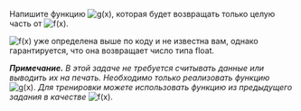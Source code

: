 Напишите функцию <img src="https://latex.codecogs.com/svg.image?g(x)" title="g(x)" />, которая будет возвращать только целую часть от <img src="https://latex.codecogs.com/svg.image?f(x)" title="f(x)" />.

<img src="https://latex.codecogs.com/svg.image?f(x)" title="f(x)" /> уже определена выше по коду и не известна вам, однако гарантируется, что она возвращает число типа float.

***Примечание.*** _В этой задаче не требуется считывать данные или выводить их на печать. Необходимо только реализовать функцию_ <img src="https://latex.codecogs.com/svg.image?g(x)" title="g(x)" />. _Для тренировки можете использовать функцию из предыдущего задания в качестве_ <img src="https://latex.codecogs.com/svg.image?f(x)" title="f(x)" />.
